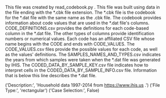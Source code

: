 This file was created by read_codebook.py .
This file was built using data in the file ending with the *.cbk file extension.
The *.cbk file is the codebook for the *.dat file with the same name as the .cbk file.
The codebook provides information about code values that are used in the *.dat file's columns.
CODE_DEFINITIONS.csv provides the definitions for each code-based column in the *.dat file.
The other types of columns provide identification numbers or numerical values.
Each code has an affiliated CSV file whose name begins with the CODE and ends with CODE_VALUES.
The CODE_VALUES.csv files provide the possible values for each code, as well as the values' definitions.
The SAMPLES_NAMES_AND_TYPES.csv indicates the years from which samples were taken when the *.dat file was generated by IHIS.
The CODED_DATA_BY_SAMPLE_KEY.csv file indicates how to interpret cells in the CODED_DATA_BY_SAMPLE_INFO.csv file.
Information that is below this line describes the *.dat file.

('Description:', 'Household data 1997-2014 from https://www.ihis.us .')
('File Type:', 'rectangular')
('Case Selection:', False)

